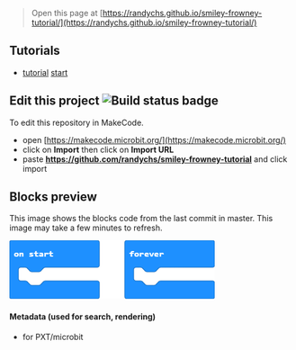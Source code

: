 
> Open this page at [https://randychs.github.io/smiley-frowney-tutorial/](https://randychs.github.io/smiley-frowney-tutorial/)

## Tutorials

* [tutorial](/smiley-frowney-tutorial/tutorial) [start](https://makecode.microbit.org/#tutorial:github:randychs/smiley-frowney-tutorial/tutorial)

## Edit this project ![Build status badge](https://github.com/randychs/smiley-frowney-tutorial/workflows/MakeCode/badge.svg)

To edit this repository in MakeCode.

* open [https://makecode.microbit.org/](https://makecode.microbit.org/)
* click on **Import** then click on **Import URL**
* paste **https://github.com/randychs/smiley-frowney-tutorial** and click import

## Blocks preview

This image shows the blocks code from the last commit in master.
This image may take a few minutes to refresh.

![A rendered view of the blocks](https://github.com/randychs/smiley-frowney-tutorial/raw/master/.github/makecode/blocks.png)

#### Metadata (used for search, rendering)

* for PXT/microbit
<script src="https://makecode.com/gh-pages-embed.js"></script><script>makeCodeRender("{{ site.makecode.home_url }}", "{{ site.github.owner_name }}/{{ site.github.repository_name }}");</script>
